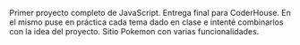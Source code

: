 Primer proyecto completo de JavaScript.
Entrega final para CoderHouse.
En el mismo puse en práctica cada tema dado en clase e intenté combinarlos con la idea del proyecto.
Sitio Pokemon con varias funcionalidades.
